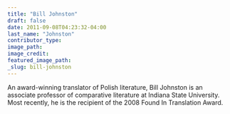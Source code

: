 ```yaml
---
title: "Bill Johnston"
draft: false
date: 2011-09-08T04:23:32-04:00
last_name: "Johnston"
contributor_type:
image_path:
image_credit:
featured_image_path:
_slug: bill-johnston
---
```


An award-winning translator of Polish literature, Bill Johnston is an associate professor of comparative literature at Indiana State University. Most recently, he is the recipient of the 2008 Found In Translation Award.

